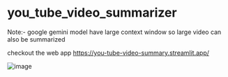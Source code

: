 # you_tube_video_summarizer
 Note:- google gemini model have large context window so large video can also be summarized

 checkout the web app https://you-tube-video-summary.streamlit.app/

 ![image](https://github.com/user-attachments/assets/76285270-5b6e-479b-a7b9-0403b16f7ca0)

